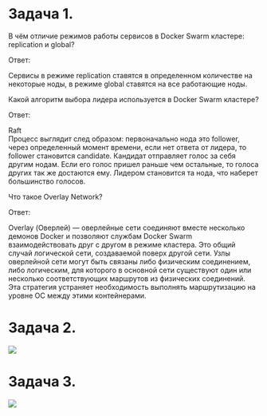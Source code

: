 # Задача 1.
В чём отличие режимов работы сервисов в Docker Swarm кластере: replication и global?

Ответ:

Сервисы в режиме replication ставятся в определенном количестве на некоторые ноды, в режиме global ставятся на все работающие ноды.

Какой алгоритм выбора лидера используется в Docker Swarm кластере?

Ответ: 

Raft  
Процесс выглядит след образом: первоначально нода это follower, через определенный момент времени, если нет ответа от лидера, то follower становится candidate.
Кандидат отправляет голос за себя другим нодам. Если его голос пришел раньше чем остальные, то голоса других так же достаются ему. 
Лидером становится та нода, что наберет большинство голосов.

Что такое Overlay Network?

Ответ:

Overlay (Оверлей) — оверлейные сети соединяют вместе несколько демонов Docker и позволяют службам Docker Swarm взаимодействовать друг с другом в режиме кластера.
Это общий случай логической сети, создаваемой поверх другой сети. 
Узлы оверлейной сети могут быть связаны либо физическим соединением, либо логическим, для которого в основной сети существуют один или несколько соответствующих маршрутов из физических соединений.  
Эта стратегия устраняет необходимость выполнять маршрутизацию на уровне ОС между этими контейнерами.
 
 # Задача 2.

 ![](https://ibb.co/PMcqF7C)  

 # Задача 3.

 ![](https://ibb.co/3hBc0nL)  
 